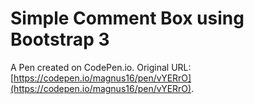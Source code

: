 # Simple Comment Box using Bootstrap 3

A Pen created on CodePen.io. Original URL: [https://codepen.io/magnus16/pen/vYERrO](https://codepen.io/magnus16/pen/vYERrO).

